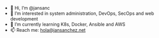 - 👋 Hi, I’m @jansanc
- 👀 I’m interested in system administration, DevOps, SecOps and web development
- 🌱 I’m currently learning K8s, Docker, Ansible and AWS
- 📫 Reach me: hola@jansanchez.net

<!---
jansanc/jansanc is a ✨ special ✨ repository because its `README.md` (this file) appears on your GitHub profile.
You can click the Preview link to take a look at your changes.
--->
